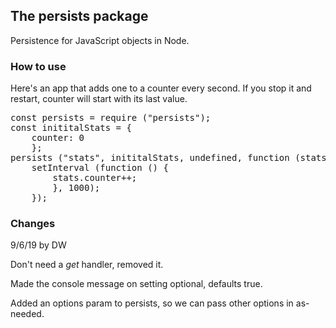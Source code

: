 ## The persists package

Persistence for JavaScript objects in Node. 

### How to use

Here's an app that adds one to a counter every second. If you stop it and restart, counter will start with its last value.

<pre>const persists = require ("persists");
const inititalStats = {
	counter: 0
	};
persists ("stats", inititalStats, undefined, function (stats) {
	setInterval (function () {
		stats.counter++;
		}, 1000);
	});
</pre>

### Changes

9/6/19 by DW

Don't need a <i>get</i> handler, removed it. 

Made the console message on setting optional, defaults true.

Added an options param to persists, so we can pass other options in as-needed.

